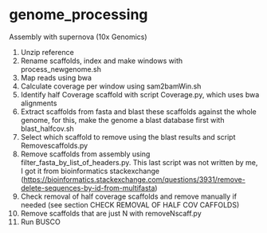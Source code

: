 # genome_processing

Assembly with supernova (10x Genomics)
1. Unzip reference
2. Rename scaffolds, index and make windows with  process_newgenome.sh
3. Map reads using bwa
4. Calculate coverage per window using sam2bamWin.sh
5. Identify half Coverage scaffold with script Coverage.py, which uses bwa alignments
6. Extract scaffolds from fasta and blast these scaffolds against the whole genome, for this, make the genome a blast database first with blast_halfcov.sh
7. Select which scaffold to remove using the blast results and script Removescaffolds.py
8. Remove scaffolds from assembly using filter_fasta_by_list_of_headers.py. This last script was not written by me, I got it from bioinformatics stackexchange (https://bioinformatics.stackexchange.com/questions/3931/remove-delete-sequences-by-id-from-multifasta)
9. Check removal of half coverage scaffolds and remove manually if needed (see section CHECK REMOVAL OF HALF COV CAFFOLDS)
10. Remove scaffolds that are just N with removeNscaff.py 
11. Run BUSCO
